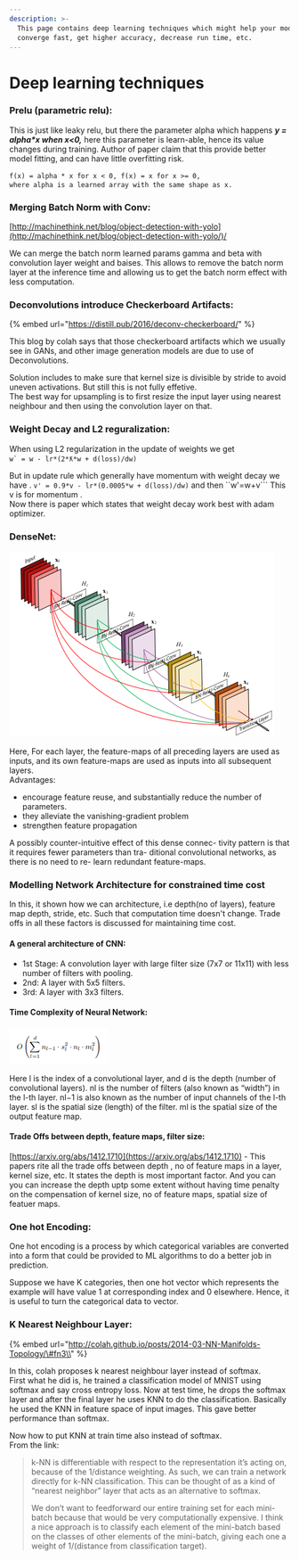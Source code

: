 ```yaml
---
description: >-
  This page contains deep learning techniques which might help your model to
  converge fast, get higher accuracy, decrease run time, etc.
---
```


# Deep learning techniques

### **Prelu \(parametric relu\):**

This is just like leaky relu, but there the parameter alpha which happens _**y = alpha\*x when x&lt;0,**_ here this parameter is learn-able, hence its value changes during training. Author of paper claim that this provide better model fitting, and can have little overfitting risk.  

```text
f(x) = alpha * x for x < 0, f(x) = x for x >= 0,
where alpha is a learned array with the same shape as x.
```

### **Merging Batch Norm with Conv:**

[http://machinethink.net/blog/object-detection-with-yolo](http://machinethink.net/blog/object-detection-with-yolo/)/

We can merge the batch norm learned params gamma and beta with convolution layer weight and baises. This  allows to remove the batch norm layer at the inference time and allowing us to get the batch norm effect with less computation.

### **Deconvolutions introduce Checkerboard Artifacts:** 

{% embed url="https://distill.pub/2016/deconv-checkerboard/" %}

This blog by colah says that those checkerboard artifacts which we usually see in GANs, and other image generation models are due to use of Deconvolutions. 

Solution includes to make sure that kernel size is divisible by stride to avoid uneven activations. But still this is not fully effetive.   
The best way for upsampling is to first resize the input layer using nearest neighbour and then using the convolution layer on that. 

### Weight Decay and L2 reguralization:

When using L2 regularization in the update of weights we get    
``w` = w - lr*(2*ƛ*w + d(loss)/dw)``

But in update rule which generally have momentum with weight decay we have . `v' = 0.9*v - lr*(0.0005*w + d(loss)/dw)` and then ``w'=w+v``` This v is for momentum .  
Now there is paper which states that weight decay work best with adam optimizer.

### DenseNet:

![DenseNet architecture](../.gitbook/assets/image.png)

  
Here, For each layer, the feature-maps of all preceding layers are used as inputs, and its own feature-maps are used as inputs into all subsequent layers.  
Advantages:

* encourage feature reuse, and substantially reduce the number of parameters.
* they alleviate the vanishing-gradient problem
* strengthen feature propagation

A possibly counter-intuitive effect of this dense connec- tivity pattern is that it requires fewer parameters than tra- ditional convolutional networks, as there is no need to re- learn redundant feature-maps.

### Modelling Network Architecture for constrained time cost

In this, it shown how we can architecture, i.e depth\(no of layers\), feature map depth, stride, etc. Such that computation time doesn't change.  Trade offs in all these factors is discussed for maintaining time cost. 

#### A general architecture of CNN:

* 1st Stage: A convolution layer with large filter size \(7x7 or 11x11\) with less number of filters with pooling. 
* 2nd: A layer with 5x5 filters.
* 3rd: A layer with 3x3 filters.

#### Time Complexity of Neural Network:

![](../.gitbook/assets/image%20%2826%29.png)

Here l is the index of a convolutional layer, and d is the depth \(number of convolutional layers\). nl is the number of filters \(also known as “width”\) in the l-th layer. nl−1 is also known as the number of input channels of the l-th layer. sl is the spatial size \(length\) of the filter. ml is the spatial size of the output feature map. 

#### Trade Offs between depth, feature maps, filter size:

[https://arxiv.org/abs/1412.1710](https://arxiv.org/abs/1412.1710) - This papers rite all the trade offs between depth , no of feature maps in a layer, kernel size, etc. It states the depth is most important factor. And you can you can increase the depth uptp some extent without having time penalty on the compensation of kernel size, no of feature maps, spatial size of featuer maps.

### One hot Encoding:

One hot encoding is a process by which categorical variables are converted into a form that could be provided to ML algorithms to do a better job in prediction.

Suppose we have K categories, then one hot vector which represents the example will have value 1 at corresponding index and 0 elsewhere. Hence, it is useful to turn the categorical data to vector.  

### K Nearest Neighbour Layer:

{% embed url="http://colah.github.io/posts/2014-03-NN-Manifolds-Topology/\#fn3\\" %}

In this, colah proposes k nearest neighbour layer instead of softmax.   
First what he did is, he trained a classification model of MNIST using softmax and say cross entropy loss. Now at test time, he drops the softmax layer and after the final layer he uses KNN to do the classification. Basically he used the KNN in feature space of input images. This gave better performance than softmax.   
  
Now how to put KNN at train time also instead of softmax.   
From the link:

> k-NN is differentiable with respect to the representation it’s acting on, because of the 1/distance weighting. As such, we can train a network directly for k-NN classification. This can be thought of as a kind of “nearest neighbor” layer that acts as an alternative to softmax.
>
> We don’t want to feedforward our entire training set for each mini-batch because that would be very computationally expensive. I think a nice approach is to classify each element of the mini-batch based on the classes of other elements of the mini-batch, giving each one a weight of 1/\(distance from classification target\).




